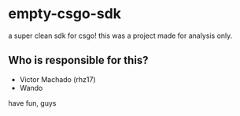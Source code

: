 # empty-csgo-sdk
a super clean sdk for csgo!
this was a project made for analysis only.

## Who is responsible for this?
- Victor Machado (rhz17)
- Wando

have fun, guys
